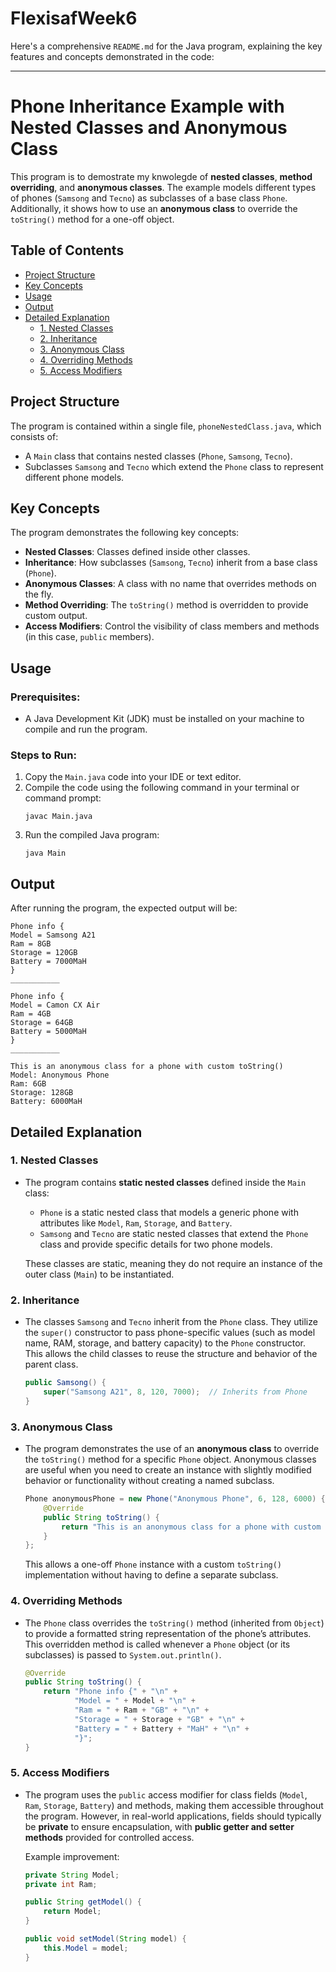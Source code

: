 # FlexisafWeek6

Here's a comprehensive `README.md` for the Java program, explaining the key features and concepts demonstrated in the code:

---

# Phone Inheritance Example with Nested Classes and Anonymous Class

This program is to demostrate my knwolegde of **nested classes**, **method overriding**, and **anonymous classes**. The example models different types of phones (`Samsong` and `Tecno`) as subclasses of a base class `Phone`. Additionally, it shows how to use an **anonymous class** to override the `toString()` method for a one-off object.

## Table of Contents
- [Project Structure](#project-structure)
- [Key Concepts](#key-concepts)
- [Usage](#usage)
- [Output](#output)
- [Detailed Explanation](#detailed-explanation)
  - [1. Nested Classes](#1-nested-classes)
  - [2. Inheritance](#2-inheritance)
  - [3. Anonymous Class](#3-anonymous-class)
  - [4. Overriding Methods](#4-overriding-methods)
  - [5. Access Modifiers](#5-access-modifiers)

## Project Structure
The program is contained within a single file, `phoneNestedClass.java`, which consists of:
- A `Main` class that contains nested classes (`Phone`, `Samsong`, `Tecno`).
- Subclasses `Samsong` and `Tecno` which extend the `Phone` class to represent different phone models.

## Key Concepts
The program demonstrates the following key concepts:
- **Nested Classes**: Classes defined inside other classes.
- **Inheritance**: How subclasses (`Samsong`, `Tecno`) inherit from a base class (`Phone`).
- **Anonymous Classes**: A class with no name that overrides methods on the fly.
- **Method Overriding**: The `toString()` method is overridden to provide custom output.
- **Access Modifiers**: Control the visibility of class members and methods (in this case, `public` members).

## Usage

### Prerequisites:
- A Java Development Kit (JDK) must be installed on your machine to compile and run the program.
  
### Steps to Run:
1. Copy the `Main.java` code into your IDE or text editor.
2. Compile the code using the following command in your terminal or command prompt:
   ```
   javac Main.java
   ```
3. Run the compiled Java program:
   ```
   java Main
   ```

## Output
After running the program, the expected output will be:

```
Phone info {
Model = Samsong A21
Ram = 8GB
Storage = 120GB
Battery = 7000MaH
}
___________

Phone info {
Model = Camon CX Air
Ram = 4GB
Storage = 64GB
Battery = 5000MaH
}
___________

This is an anonymous class for a phone with custom toString()
Model: Anonymous Phone
Ram: 6GB
Storage: 128GB
Battery: 6000MaH
```

## Detailed Explanation

### 1. Nested Classes
- The program contains **static nested classes** defined inside the `Main` class:
  - `Phone` is a static nested class that models a generic phone with attributes like `Model`, `Ram`, `Storage`, and `Battery`.
  - `Samsong` and `Tecno` are static nested classes that extend the `Phone` class and provide specific details for two phone models.
  
  These classes are static, meaning they do not require an instance of the outer class (`Main`) to be instantiated.

### 2. Inheritance
- The classes `Samsong` and `Tecno` inherit from the `Phone` class. They utilize the `super()` constructor to pass phone-specific values (such as model name, RAM, storage, and battery capacity) to the `Phone` constructor. This allows the child classes to reuse the structure and behavior of the parent class.

  ```java
  public Samsong() {
      super("Samsong A21", 8, 120, 7000);  // Inherits from Phone
  }
  ```

### 3. Anonymous Class
- The program demonstrates the use of an **anonymous class** to override the `toString()` method for a specific `Phone` object. Anonymous classes are useful when you need to create an instance with slightly modified behavior or functionality without creating a named subclass.

  ```java
  Phone anonymousPhone = new Phone("Anonymous Phone", 6, 128, 6000) {
      @Override
      public String toString() {
          return "This is an anonymous class for a phone with custom toString()";
      }
  };
  ```

  This allows a one-off `Phone` instance with a custom `toString()` implementation without having to define a separate subclass.

### 4. Overriding Methods
- The `Phone` class overrides the `toString()` method (inherited from `Object`) to provide a formatted string representation of the phone’s attributes. This overridden method is called whenever a `Phone` object (or its subclasses) is passed to `System.out.println()`.

  ```java
  @Override
  public String toString() {
      return "Phone info {" + "\n" +
             "Model = " + Model + "\n" +
             "Ram = " + Ram + "GB" + "\n" +
             "Storage = " + Storage + "GB" + "\n" +
             "Battery = " + Battery + "MaH" + "\n" +
             "}";
  }
  ```

### 5. Access Modifiers
- The program uses the `public` access modifier for class fields (`Model`, `Ram`, `Storage`, `Battery`) and methods, making them accessible throughout the program. However, in real-world applications, fields should typically be **private** to ensure encapsulation, with **public getter and setter methods** provided for controlled access.

  Example improvement:
  ```java
  private String Model;
  private int Ram;
  
  public String getModel() {
      return Model;
  }
  
  public void setModel(String model) {
      this.Model = model;
  }
  ```
